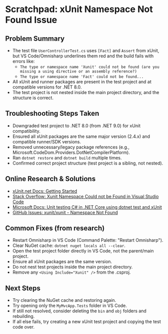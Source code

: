 # Scratchpad: xUnit Namespace Not Found Issue

## Problem Summary
- The test file `UserControllerTest.cs` uses `[Fact]` and `Assert` from xUnit, but VS Code/Omnisharp underlines them red and the build fails with errors like:
  - `The type or namespace name 'Xunit' could not be found (are you missing a using directive or an assembly reference?)`
  - `The type or namespace name 'Fact' could not be found...`
- All xUnit and runner packages are present in the test project and at compatible versions for .NET 8.0.
- The test project is not nested inside the main project directory, and the structure is correct.

## Troubleshooting Steps Taken
- Downgraded test project to .NET 8.0 (from .NET 9.0) for xUnit compatibility.
- Ensured all xUnit packages are the same major version (2.4.x) and compatible runner/SDK versions.
- Removed unnecessary/legacy package references (e.g., Microsoft.CodeDom.Providers.DotNetCompilerPlatform).
- Ran `dotnet restore` and `dotnet build` multiple times.
- Confirmed correct project structure (test project is a sibling, not nested).

## Online Research & Solutions
- [xUnit.net Docs: Getting Started](https://xunit.net/docs/getting-started/netcore/cmdline)
- [Stack Overflow: Xunit Namespace Could not be Found in Visual Studio Code](https://stackoverflow.com/questions/45121744/xunit-namespace-could-not-be-found-in-visual-studio-code)
- [Microsoft Docs: Unit testing C# in .NET Core using dotnet test and xUnit](https://learn.microsoft.com/en-us/dotnet/core/testing/unit-testing-with-dotnet-test)
- [GitHub Issues: xunit/xunit - Namespace Not Found](https://github.com/xunit/xunit/issues/2141)

## Common Fixes (from research)
- Restart Omnisharp in VS Code (Command Palette: "Restart Omnisharp").
- Clear NuGet cache: `dotnet nuget locals all --clear`.
- Open the test project folder directly in VS Code, not the parent/main project.
- Ensure all xUnit packages are the same version.
- Do not nest test projects inside the main project directory.
- Remove any `<Using Include="Xunit" />` from the .csproj.

## Next Steps
- Try clearing the NuGet cache and restoring again.
- Try opening only the `MyMvcApp.Tests` folder in VS Code.
- If still not resolved, consider deleting the `bin` and `obj` folders and rebuilding.
- If all else fails, try creating a new xUnit test project and copying the test code over.
